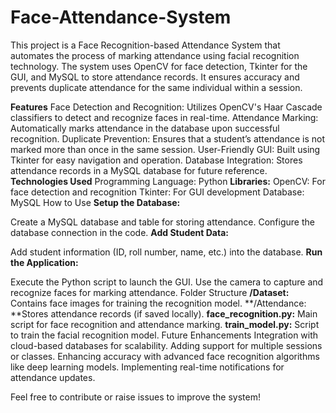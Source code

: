 # Face-Attendance-System

This project is a Face Recognition-based Attendance System that automates the process of marking attendance using facial recognition technology. The system uses OpenCV for face detection, Tkinter for the GUI, and MySQL to store attendance records. It ensures accuracy and prevents duplicate attendance for the same individual within a session.

**Features**
Face Detection and Recognition: Utilizes OpenCV's Haar Cascade classifiers to detect and recognize faces in real-time.
Attendance Marking: Automatically marks attendance in the database upon successful recognition.
Duplicate Prevention: Ensures that a student’s attendance is not marked more than once in the same session.
User-Friendly GUI: Built using Tkinter for easy navigation and operation.
Database Integration: Stores attendance records in a MySQL database for future reference.
**Technologies Used**
Programming Language: Python
**Libraries:**
OpenCV: For face detection and recognition
Tkinter: For GUI development
Database: MySQL
How to Use
**Setup the Database:**

Create a MySQL database and table for storing attendance.
Configure the database connection in the code.
**Add Student Data:**

Add student information (ID, roll number, name, etc.) into the database.
**Run the Application:**

Execute the Python script to launch the GUI.
Use the camera to capture and recognize faces for marking attendance.
Folder Structure
**/Dataset:** Contains face images for training the recognition model.
**/Attendance: **Stores attendance records (if saved locally).
**face_recognition.py:** Main script for face recognition and attendance marking.
**train_model.py:** Script to train the facial recognition model.
Future Enhancements
Integration with cloud-based databases for scalability.
Adding support for multiple sessions or classes.
Enhancing accuracy with advanced face recognition algorithms like deep learning models.
Implementing real-time notifications for attendance updates.

Feel free to contribute or raise issues to improve the system!
